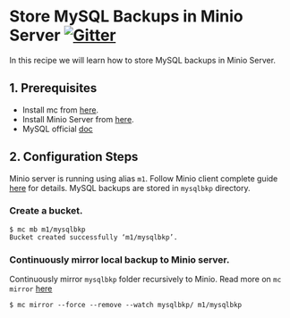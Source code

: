 # Store MySQL Backups in Minio Server [![Gitter](https://badges.gitter.im/Join%20Chat.svg)](https://gitter.im/minio/minio?utm_source=badge&utm_medium=badge&utm_campaign=pr-badge&utm_content=badge)

In this recipe we will learn how to store MySQL backups in Minio Server.

 
## 1. Prerequisites

* Install mc from [here](https://docs.minio.io/docs/minio-client-quickstart-guide).
* Install Minio Server from [here](https://docs.minio.io/docs/minio ).
* MySQL official [doc](https://dev.mysql.com/doc/)

## 2. Configuration Steps

Minio server is running using alias ``m1``. Follow Minio client complete guide [here](https://docs.minio.io/docs/minio-client-complete-guid) for details. MySQL  backups are stored in ``mysqlbkp`` directory.


### Create a bucket.

```
$ mc mb m1/mysqlbkp
Bucket created successfully ‘m1/mysqlbkp’.
```

### Continuously mirror local backup to Minio server.

Continuously mirror ``mysqlbkp`` folder recursively to Minio. Read more on ``mc mirror`` [here](https://docs.minio.io/docs/minio-client-complete-guide#mirror) 

```
$ mc mirror --force --remove --watch mysqlbkp/ m1/mysqlbkp
```


